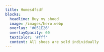 ```yaml
---
title: Homesdfsdf
blocks:
  headline: Buy my shoed
  image: /images/hero.webp
  overlay: '#051E26'
  overlayOpacity: 60
  textColor: '#fff'
  content: All shoes are sold individually
---
```


